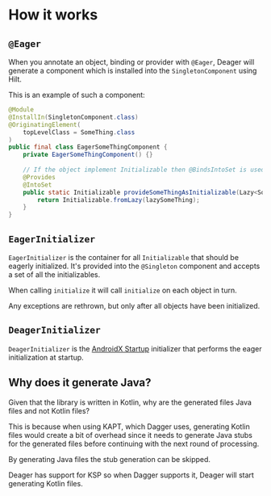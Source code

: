 # How it works

## `@Eager`
When you annotate an object, binding or provider with `@Eager`, Deager will generate a component which is installed into
the `SingletonComponent` using Hilt.

This is an example of such a component:
```java
@Module
@InstallIn(SingletonComponent.class)
@OriginatingElement(
    topLevelClass = SomeThing.class
)
public final class EagerSomeThingComponent {
    private EagerSomeThingComponent() {}
    
    // If the object implement Initializable then @BindsIntoSet is used instead
    @Provides
    @IntoSet
    public static Initializable provideSomeThingAsInitializable(Lazy<SomeThing> lazySomeThing) {
        return Initializable.fromLazy(lazySomeThing);
    }
}
```

## `EagerInitializer`
`EagerInitializer` is the container for all `Initializable` that should be eagerly initialized. It's provided into the
`@Singleton` component and accepts a set of all the initializables.

When calling `initialize` it will call `initialize` on each object in turn.

Any exceptions are rethrown, but only after all objects have been initialized.

## `DeagerInitializer`
`DeagerInitializer` is the [AndroidX Startup](https://developer.android.com/topic/libraries/app-startup) initializer 
that performs the eager initialization at startup.

## Why does it generate Java?
Given that the library is written in Kotlin, why are the generated files Java files and not Kotlin files?

This is because when using KAPT, which Dagger uses, generating Kotlin files would create a bit of overhead since it 
needs to generate Java stubs for the generated files before continuing with the next round of processing.

By generating Java files the stub generation can be skipped.

Deager has support for KSP so when Dagger supports it, Deager will start generating Kotlin files. 